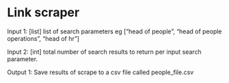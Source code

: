 # Link scraper

Input 1: [list] list of search parameters eg [“head of people”, “head of people operations”, “head of hr”]

Input 2: [int] total number of search results to return per input search parameter.

Output 1: Save results of scrape to a csv file called people_file.csv

